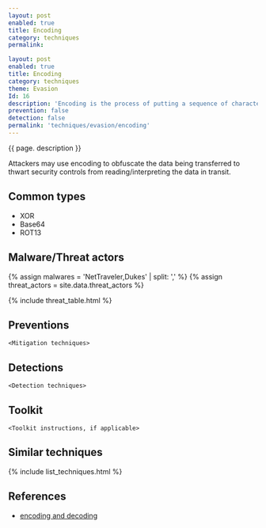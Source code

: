 ```yaml
---
layout: post
enabled: true
title: Encoding
category: techniques
permalink: 

layout: post
enabled: true
title: Encoding
category: techniques
theme: Evasion
Id: 16
description: 'Encoding is the process of putting a sequence of characters (letters, numbers, punctuation, and certain symbols) into a specialized format for efficient transmission or storage.'
prevention: false
detection: false
permalink: 'techniques/evasion/encoding'
---
```

{{ page. description }}

Attackers may use encoding to obfuscate the data being transferred to thwart security controls from reading/interpreting the data in transit.


## Common types

* XOR
* Base64
* ROT13

## Malware/Threat actors

{% assign malwares = 'NetTraveler,Dukes' | split: ',' %}
{% assign threat_actors = site.data.threat_actors %}

{% include threat_table.html %}

## Preventions

`<Mitigation techniques>`

## Detections

`<Detection techniques>`

## Toolkit

`<Toolkit instructions, if applicable>`

## Similar techniques

{% include list_techniques.html %}


## References

* [encoding and decoding](https://searchnetworking.techtarget.com/definition/encoding-and-decoding)
